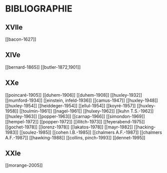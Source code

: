 # BIBLIOGRAPHIE
## XVIIe
[[bacon-1627]]
## XIVe
[[bernard-1865]]
[[butler-1872,1901]]
## XXe
[[poincaré-1905]]
[[duhem-1906]]
[[duhem-1908]]
[[huxley-1932]]
[[mumford-1934]]
[[einstein, infeld-1936]]
[[camus-1947]]
[[huxley-1948]]
[[huxley-1954]]
[[heiddeger-1954]]
[[ellul-1954]]
[[koyré-1957]]
[[huxley-1958]]
[[toulmin-1961]]
[[nagel-1961]]
[[hulxey-1962]]
[[kuhn T.S.-1962]]
[[huxley-1963]]
[[popper-1963]]
[[carnap-1966]]
[[simondon-1969]]
[[hempel-1972]]
[[popper-1972]]
[[illitch-1973]]
[[feyerabend-1975]]
[[gochet-1978]]
[[lorenz-1978]]
[[lakatos-1978]]
[[mayr-1982]]
[[hacking-1983]]
[[soulez-1985]]
[[cohen I.B.-1985]]
[[chalmers A.F.-1987]]
[[chalmers A.F.-1987]]
[[hawking-1988]]
[[collins, pinch-1993]]
[[dennet-1995]]
## XXIe
[[morange-2005]]






